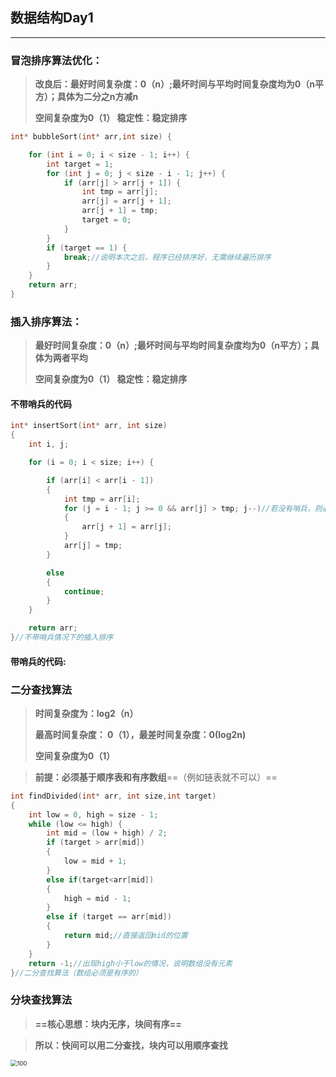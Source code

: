 ## 数据结构Day1

------



### 冒泡排序算法优化：



> **改良后：最好时间复杂度：0（n）;最坏时间与平均时间复杂度均为0（n平方）；具体为二分之n方减n**
>
> **空间复杂度为0（1）  稳定性：稳定排序**

```c++
int* bubbleSort(int* arr,int size) {

	for (int i = 0; i < size - 1; i++) {
		int target = 1;
		for (int j = 0; j < size - i - 1; j++) {
			if (arr[j] > arr[j + 1]) {
				int tmp = arr[j];
				arr[j] = arr[j + 1];
				arr[j + 1] = tmp;
				target = 0;
			}
		}
		if (target == 1) {
			break;//说明本次之后，程序已经排序好，无需继续遍历排序
		}
	}
	return arr;
}
```







### 插入排序算法：



> **最好时间复杂度：0（n）;最坏时间与平均时间复杂度均为0（n平方）；具体为两者平均**
>
> **空间复杂度为0（1）  稳定性：稳定排序**





#### **不带哨兵的代码**

```c++
int* insertSort(int* arr, int size) 
{
	int i, j;

	for (i = 0; i < size; i++) {

		if (arr[i] < arr[i - 1]) 
		{
			int tmp = arr[i];
			for (j = i - 1; j >= 0 && arr[j] > tmp; j--)//若没有哨兵，则必须要进行判断  j>=0
			{
				arr[j + 1] = arr[j];
			}
			arr[j] = tmp;
		}

		else
		{
			continue;
		}
	}

	return arr;
}//不带哨兵情况下的插入排序
```

#### 带哨兵的代码:



### 二分查找算法



> **时间复杂度为：log2（n）**
>
> **最高时间复杂度：	0（1），最差时间复杂度：0(log2n)**
>
> **空间复杂度为0（1）**



> **前提：必须基于顺序表和有序数组**==（例如链表就不可以）==

```c++
int findDivided(int* arr, int size,int target) 
{
	int low = 0, high = size - 1;
	while (low <= high) {
		int mid = (low + high) / 2;
		if (target > arr[mid])
		{
			low = mid + 1;
		}
		else if(target<arr[mid])
		{
			high = mid - 1;
		}
		else if (target == arr[mid])
		{
			return mid;//直接返回mid的位置
		}
	}
	return -1;//出现high小于low的情况，说明数组没有元素
}//二分查找算法（数组必须是有序的）
```

### 分块查找算法

> **==核心思想：块内无序，块间有序==**

> **所以：快间可以用二分查找，块内可以用顺序查找**

<img src="C:/Users/M/Desktop/%E6%96%87%E7%AB%A04%E7%94%A8/100.jpg" alt="100" style="zoom:67%;" />
